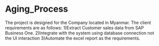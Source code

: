 # Aging_Process
The project is designed for the Company located in Myanmar. 
The client requirements are as follows:
1)Extract Customer sales data from SAP Business One.
2)Integrate with the system using database connection not the UI interaction
3)Automate the excel report as the requirements.
